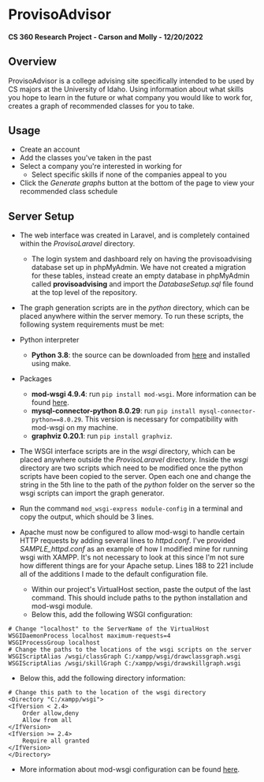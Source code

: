 # ProvisoAdvisor  

#### CS 360 Research Project - Carson and Molly - 12/20/2022
  
## Overview  
  
ProvisoAdvisor is a college advising site specifically intended to be used by CS majors at the University of Idaho. Using information about what skills you hope to learn in the future or what company you would like to work for, creates a graph of recommended classes for you to take.  
  
## Usage  
  
- Create an account 
- Add the classes you've taken in the past
- Select a company you're interested in working for
  - Select specific skills if none of the companies appeal to you
- Click the *Generate graphs* button at the bottom of the page to view your recommended class schedule  
  
## Server Setup  
  
- The web interface was created in Laravel, and is completely contained within the *ProvisoLaravel* directory.  
  - The login system and dashboard rely on having the provisoadvising database set up in phpMyAdmin. We have not created a migration for these tables, instead create an empty database in phpMyAdmin called **provisoadvising** and import the *DatabaseSetup.sql* file found at the top level of the repository.
  
- The graph generation scripts are in the *python* directory, which can be placed anywhere within the server memory. To run these scripts, the following system requirements must be met:
- Python interpreter
  - **Python 3.8**: the source can be downloaded from [here](https://www.python.org/downloads/release/python-3816/) and installed using make.
- Packages
  - **mod-wsgi 4.9.4**: run `pip install mod-wsgi`. More information can be found [here](https://pypi.org/project/mod-wsgi/).
  - **mysql-connector-python 8.0.29**: run `pip install mysql-connector-python==8.0.29`. This version is necessary for compatibility with mod-wsgi on my machine.
  - **graphviz 0.20.1**: run `pip install graphviz`.
  
- The WSGI interface scripts are in the *wsgi* directory, which can be placed anywhere outside the *ProvisoLaravel* directory. Inside the *wsgi* directory are two scripts which need to be modified once the python scripts have been copied to the server. Open each one and change the string in the 5th line to the path of the *python* folder on the server so the wsgi scripts can import the graph generator.  
  
- Run the command `mod_wsgi-express module-config` in a terminal and copy the output, which should be 3 lines.  
  
- Apache must now be configured to allow mod-wsgi to handle certain HTTP requests by adding several lines to *httpd.conf*. I've provided *SAMPLE_httpd.conf* as an example of how I modified mine for running wsgi with XAMPP. It's not necessary to look at this since I'm not sure how different things are for your Apache setup. Lines 188 to 221 include all of the additions I made to the default configuration file.
  - Within our project's VirtualHost section, paste the output of the last command. This should include paths to the python installation and mod-wsgi module.
  - Below this, add the following WSGI configuration:  
```
# Change "localhost" to the ServerName of the VirtualHost  
WSGIDaemonProcess localhost maximum-requests=4  
WSGIProcessGroup localhost  
# Change the paths to the locations of the wsgi scripts on the server  
WSGIScriptAlias /wsgi/classGraph C:/xampp/wsgi/drawclassgraph.wsgi  
WSGIScriptAlias /wsgi/skillGraph C:/xampp/wsgi/drawskillgraph.wsgi
```
  - Below this, add the following directory information:  
```
# Change this path to the location of the wsgi directory  
<Directory "C:/xampp/wsgi">  
<IfVersion < 2.4>  
    Order allow,deny  
    Allow from all  
</IfVersion>  
<IfVersion >= 2.4>  
    Require all granted  
</IfVersion>  
</Directory>
```
  - More information about mod-wsgi configuration can be found [here](https://modwsgi.readthedocs.io/en/develop/configuration.html).